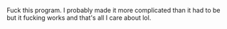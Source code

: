 Fuck this program. I probably made it more complicated than it had to be but it fucking works and that's all I care about lol. 